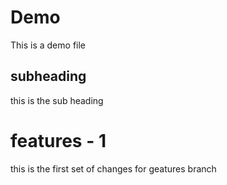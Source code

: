# Demo

This is a demo file

## subheading

this is the sub heading

# features - 1

this is the first set of changes for geatures branch
